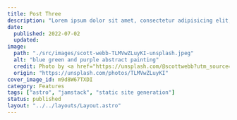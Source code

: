 ```yaml
---
title: Post Three
description: "Lorem ipsum dolor sit amet, consectetur adipisicing elit, sed do eiusmod tempor incididunt ut labore et dolore magna aliqua."
date: 
  published: 2022-07-02
  updated:
image:
  path: "./src/images/scott-webb-TLMVwZLuyKI-unsplash.jpeg"
  alt: "blue green and purple abstract painting"
  credit: Photo by <a href="https://unsplash.com/@scottwebb?utm_source=unsplash&utm_medium=referral&utm_content=creditCopyText">Scott Webb</a> on <a href="https://unsplash.com/@scottwebb?utm_source=unsplash&utm_medium=referral&utm_content=creditCopyText">Unsplash</a>
  origin: "https://unsplash.com/photos/TLMVwZLuyKI"
cover_image_id: m9d8W67TXDI
category: Features
tags: ["astro", "jamstack", "static site generation"]
status: published
layout: "../../layouts/Layout.astro"
---
```

